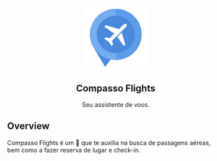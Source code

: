 <p align='center'>
    <a href=''>
        <img align='center' width='30%' src='img/logo.png'>
    </a>
</p>
<h2 align='center'>Compasso Flights</h2>
<p align='center'>Seu assistente de voos.</p>

## Overview

Compasso Flights é um 🤖 que te auxilia na busca de passagens aéreas, bem como a fazer reserva de lugar e check-in.